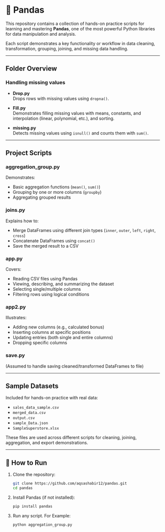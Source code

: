 # 🐼 Pandas

This repository contains a collection of hands-on practice scripts for learning and mastering **Pandas**, one of the most powerful Python libraries for data manipulation and analysis.

Each script demonstrates a key functionality or workflow in data cleaning, transformation, grouping, joining, and missing data handling.

---

## Folder Overview

### Handling missing values

- **Drop.py**  
  Drops rows with missing values using `dropna()`.

- **Fill.py**  
  Demonstrates filling missing values with means, constants, and interpolation (linear, polynomial, etc.), and sorting.

- **missing.py**  
  Detects missing values using `isnull()` and counts them with `sum()`.

---

## Project Scripts

### aggregation_group.py  
Demonstrates:
- Basic aggregation functions (`mean()`, `sum()`)
- Grouping by one or more columns (`groupby`)
- Aggregating grouped results

### joins.py  
Explains how to:
- Merge DataFrames using different join types (`inner`, `outer`, `left`, `right`, `cross`)
- Concatenate DataFrames using `concat()`
- Save the merged result to a CSV

### app.py  
Covers:
- Reading CSV files using Pandas
- Viewing, describing, and summarizing the dataset
- Selecting single/multiple columns
- Filtering rows using logical conditions

### app2.py  
Illustrates:
- Adding new columns (e.g., calculated bonus)
- Inserting columns at specific positions
- Updating entries (both single and entire columns)
- Dropping specific columns

### save.py  
(Assumed to handle saving cleaned/transformed DataFrames to file)

---

## Sample Datasets

Included for hands-on practice with real data:

- `sales_data_sample.csv`  
- `merged_data.csv`  
- `output.csv`  
- `sample_Data.json`  
- `SampleSuperstore.xlsx`

These files are used across different scripts for cleaning, joining, aggregation, and export demonstrations.

---

## 🚀 How to Run

1. Clone the repository:
   ```bash
   git clone https://github.com/aqsashabir12/pandas.git
   cd pandas
    ```
2. Install Pandas (if not installed):
   ```bash
   pip install pandas
    ```
3. Run any script. For Example:
   ```bash
   python aggregation_group.py
    ```
